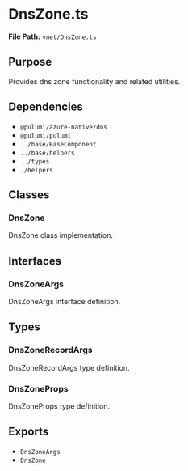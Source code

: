 # DnsZone.ts

**File Path:** `vnet/DnsZone.ts`

## Purpose

Provides dns zone functionality and related utilities.

## Dependencies

- `@pulumi/azure-native/dns`
- `@pulumi/pulumi`
- `../base/BaseComponent`
- `../base/helpers`
- `../types`
- `./helpers`

## Classes

### DnsZone

DnsZone class implementation.

## Interfaces

### DnsZoneArgs

DnsZoneArgs interface definition.

## Types

### DnsZoneRecordArgs

DnsZoneRecordArgs type definition.

### DnsZoneProps

DnsZoneProps type definition.

## Exports

- `DnsZoneArgs`
- `DnsZone`
